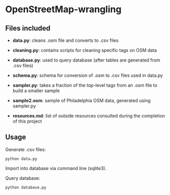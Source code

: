 # OpenStreetMap-wrangling

## Files included

* **data.py**: cleans .osm file and converts to .csv files
* **cleaning.py**: contains scripts for cleaning specific tags on OSM data
* **database.py**: used to query database (after tables are generated from .csv files)
* **schema.py**: schema for conversion of .osm to .csv files used in data.py
* **sampler.py**: takes a fraction of the top-level tags from an .osm file to build a smaller sample


* **sample2.osm**: sample of Philadelphia OSM data, generated using sampler.py
* **resources.md**: list of outside resources consulted during the completion of this project

## Usage

Generate .csv files:
```
python data.py
```

Import into database via command line (sqlite3).

Query database:
```
python database.py
```